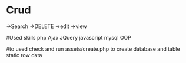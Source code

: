 # Crud
->Search
->DELETE
->edit
->view

#Used skills
php
Ajax
JQuery
javascript
mysql OOP

#to used 
check and run assets/create.php
to create database and table static row data
